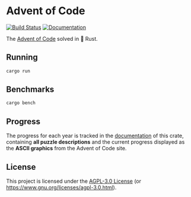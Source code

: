 # Advent of Code

[![Build Status][build-img]][build-url]
[![Documentation][doc-img]][doc-url]

[build-img]: https://img.shields.io/github/workflow/status/dnaka91/advent-of-code/CI/main?style=for-the-badge
[build-url]: https://github.com/dnaka91/advent-of-code/actions?query=workflow%3ACI
[doc-img]: https://img.shields.io/badge/docs.rs-aoc-4d76ae?style=for-the-badge
[doc-url]: https://dnaka91.github.io/advent-of-code/aoc/index.html

The [Advent of Code] solved in 🦀 Rust.

[Advent of Code]: https://adventofcode.com

## Running

```bash
cargo run
```

## Benchmarks

```bash
cargo bench
```

## Progress

The progress for each year is tracked in the [documentation] of this crate, containing
**all puzzle descriptions** and the current progress displayed as the **ASCII graphics** from the
Advent of Code site.

[documentation]: https://dnaka91.github.io/advent-of-code/aoc/index.html

## License

This project is licensed under the [AGPL-3.0 License](LICENSE) (or
<https://www.gnu.org/licenses/agpl-3.0.html>).
